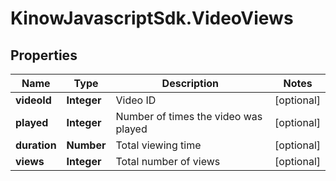 # KinowJavascriptSdk.VideoViews

## Properties
Name | Type | Description | Notes
------------ | ------------- | ------------- | -------------
**videoId** | **Integer** | Video ID | [optional] 
**played** | **Integer** | Number of times the video was played | [optional] 
**duration** | **Number** | Total viewing time | [optional] 
**views** | **Integer** | Total number of views | [optional] 


